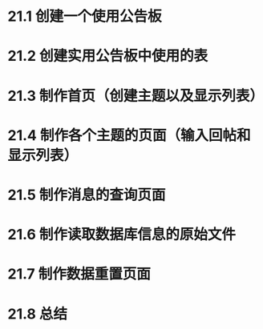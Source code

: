 
# 21.1 创建一个使用公告板

# 21.2 创建实用公告板中使用的表

# 21.3 制作首页（创建主题以及显示列表）

# 21.4 制作各个主题的页面（输入回帖和显示列表）

# 21.5 制作消息的查询页面

# 21.6 制作读取数据库信息的原始文件

# 21.7 制作数据重置页面

# 21.8 总结

